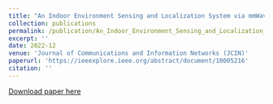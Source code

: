 ```yaml
---
title: "An Indoor Environment Sensing and Localization System via mmWave Phased Array"
collection: publications
permalink: /publication/An_Indoor_Environment_Sensing_and_Localization_System_via_mmWave_Phased_Array
excerpt: ''
date: 2022-12
venue: 'Journal of Communications and Information Networks (JCIN)'
paperurl: 'https://ieeexplore.ieee.org/abstract/document/10005216'
citation: ''
---
```



[Download paper here](http://yfsun0327.github.io/files/An_Indoor_Environment_Sensing_and_Localization_System_via_mmWave_Phased_Array.pdf)